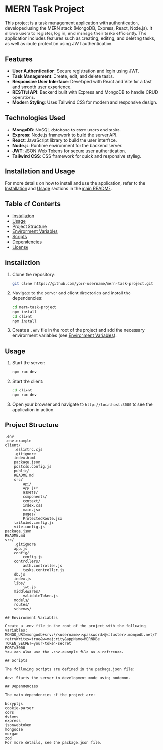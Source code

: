 # MERN Task Project

This project is a task management application with authentication, developed using the MERN stack (MongoDB, Express, React, Node.js). It allows users to register, log in, and manage their tasks efficiently. The application includes features such as creating, editing, and deleting tasks, as well as route protection using JWT authentication.

## Features

- **User Authentication**: Secure registration and login using JWT.
- **Task Management**: Create, edit, and delete tasks.
- **Responsive User Interface**: Developed with React and Vite for a fast and smooth user experience.
- **RESTful API**: Backend built with Express and MongoDB to handle CRUD operations.
- **Modern Styling**: Uses Tailwind CSS for modern and responsive design.

## Technologies Used

- **MongoDB**: NoSQL database to store users and tasks.
- **Express**: Node.js framework to build the server API.
- **React**: JavaScript library to build the user interface.
- **Node.js**: Runtime environment for the backend server.
- **JWT**: JSON Web Tokens for secure user authentication.
- **Tailwind CSS**: CSS framework for quick and responsive styling.

## Installation and Usage

For more details on how to install and use the application, refer to the [Installation](#installation) and [Usage](#usage) sections in the [main README](README.md).

## Table of Contents

- [Installation](#installation)
- [Usage](#usage)
- [Project Structure](#project-structure)
- [Environment Variables](#environment-variables)
- [Scripts](#scripts)
- [Dependencies](#dependencies)
- [License](#license)

## Installation

1. Clone the repository:
    ```sh
    git clone https://github.com/your-username/mern-task-project.git
    ```

2. Navigate to the server and client directories and install the dependencies:
    ```sh
    cd mern-task-project
    npm install
    cd client
    npm install
    ```

3. Create a `.env` file in the root of the project and add the necessary environment variables (see [Environment Variables](#environment-variables)).

## Usage

1. Start the server:
    ```sh
    npm run dev
    ```

2. Start the client:
    ```sh
    cd client
    npm run dev
    ```

3. Open your browser and navigate to `http://localhost:3000` to see the application in action.

## Project Structure

```plaintext
.env
.env.example
client/
    .eslintrc.cjs
    .gitignore
    index.html
    package.json
    postcss.config.js
    public/
    README.md
    src/
        api/
        App.jsx
        assets/
        components/
        context/
        index.css
        main.jsx
        pages/
        ProtectedRoute.jsx
    tailwind.config.js
    vite.config.js
package.json
README.md
src/
    .gitignore
    app.js
    config/
        config.js
    controllers/
        auth.controller.js
        tasks.controller.js
    db.js
    index.js
    libs/
        jwt.js
    middlewares/
        validateToken.js
    models/
    routes/
    schemas/

## Environment Variables

Create a .env file in the root of the project with the following variables:
MONGO_URI=mongodb+srv://<username>:<password>@<cluster>.mongodb.net/?retryWrites=true&w=majority&appName=MERNDBe
TOKEN_SECRET=your-token-secret
PORT=3000
You can also use the .env.example file as a reference.

## Scripts

The following scripts are defined in the package.json file:

dev: Starts the server in development mode using nodemon.

## Dependencies

The main dependencies of the project are:

bcryptjs
cookie-parser
cors
dotenv
express
jsonwebtoken
mongoose
morgan
zod
For more details, see the package.json file.

